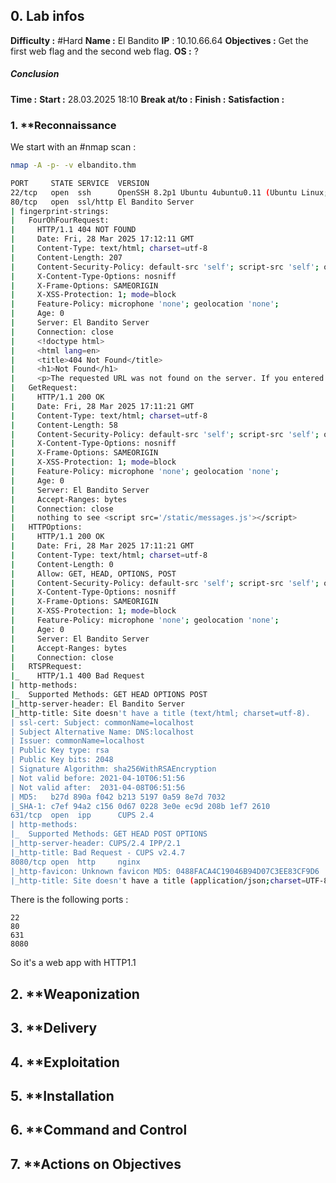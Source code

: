 ## 0. **Lab infos**

**Difficulty :** #Hard
**Name :** El Bandito
**IP** : 10.10.66.64
**Objectives :** Get the first web flag and the second web flag.
**OS :** ?

##### **Conclusion**
**Time :** 
	**Start :** 28.03.2025 18:10
	**Break at/to :** 
	**Finish :** 
**Satisfaction :**  
### 1. **Reconnaissance

We start with an #nmap scan :

```BASH
nmap -A -p- -v elbandito.thm

PORT     STATE SERVICE  VERSION
22/tcp   open  ssh      OpenSSH 8.2p1 Ubuntu 4ubuntu0.11 (Ubuntu Linux; protocol 2.0)
80/tcp   open  ssl/http El Bandito Server
| fingerprint-strings: 
|   FourOhFourRequest: 
|     HTTP/1.1 404 NOT FOUND
|     Date: Fri, 28 Mar 2025 17:12:11 GMT
|     Content-Type: text/html; charset=utf-8
|     Content-Length: 207
|     Content-Security-Policy: default-src 'self'; script-src 'self'; object-src 'none';
|     X-Content-Type-Options: nosniff
|     X-Frame-Options: SAMEORIGIN
|     X-XSS-Protection: 1; mode=block
|     Feature-Policy: microphone 'none'; geolocation 'none';
|     Age: 0
|     Server: El Bandito Server
|     Connection: close
|     <!doctype html>
|     <html lang=en>
|     <title>404 Not Found</title>
|     <h1>Not Found</h1>
|     <p>The requested URL was not found on the server. If you entered the URL manually please check your spelling and try again.</p>
|   GetRequest: 
|     HTTP/1.1 200 OK
|     Date: Fri, 28 Mar 2025 17:11:21 GMT
|     Content-Type: text/html; charset=utf-8
|     Content-Length: 58
|     Content-Security-Policy: default-src 'self'; script-src 'self'; object-src 'none';
|     X-Content-Type-Options: nosniff
|     X-Frame-Options: SAMEORIGIN
|     X-XSS-Protection: 1; mode=block
|     Feature-Policy: microphone 'none'; geolocation 'none';
|     Age: 0
|     Server: El Bandito Server
|     Accept-Ranges: bytes
|     Connection: close
|     nothing to see <script src='/static/messages.js'></script>
|   HTTPOptions: 
|     HTTP/1.1 200 OK
|     Date: Fri, 28 Mar 2025 17:11:21 GMT
|     Content-Type: text/html; charset=utf-8
|     Content-Length: 0
|     Allow: GET, HEAD, OPTIONS, POST
|     Content-Security-Policy: default-src 'self'; script-src 'self'; object-src 'none';
|     X-Content-Type-Options: nosniff
|     X-Frame-Options: SAMEORIGIN
|     X-XSS-Protection: 1; mode=block
|     Feature-Policy: microphone 'none'; geolocation 'none';
|     Age: 0
|     Server: El Bandito Server
|     Accept-Ranges: bytes
|     Connection: close
|   RTSPRequest: 
|_    HTTP/1.1 400 Bad Request
| http-methods: 
|_  Supported Methods: GET HEAD OPTIONS POST
|_http-server-header: El Bandito Server
|_http-title: Site doesn't have a title (text/html; charset=utf-8).
| ssl-cert: Subject: commonName=localhost
| Subject Alternative Name: DNS:localhost
| Issuer: commonName=localhost
| Public Key type: rsa
| Public Key bits: 2048
| Signature Algorithm: sha256WithRSAEncryption
| Not valid before: 2021-04-10T06:51:56
| Not valid after:  2031-04-08T06:51:56
| MD5:   b27d 890a f042 b213 5197 0a59 8e7d 7032
|_SHA-1: c7ef 94a2 c156 0d67 0228 3e0e ec9d 208b 1ef7 2610
631/tcp  open  ipp      CUPS 2.4
| http-methods: 
|_  Supported Methods: GET HEAD POST OPTIONS
|_http-server-header: CUPS/2.4 IPP/2.1
|_http-title: Bad Request - CUPS v2.4.7
8080/tcp open  http     nginx
|_http-favicon: Unknown favicon MD5: 0488FACA4C19046B94D07C3EE83CF9D6
|_http-title: Site doesn't have a title (application/json;charset=UTF-8).
```

There is the following ports :

```PORTS
22
80
631
8080
```

So it's a web app with HTTP1.1


## 2. **Weaponization

## 3. **Delivery

## 4. **Exploitation

## 5. **Installation

## 6. **Command and Control

## 7. **Actions on Objectives

